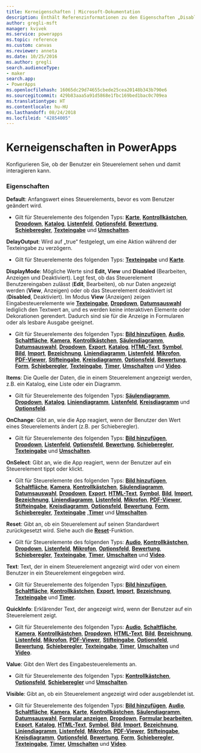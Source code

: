 ```yaml
---
title: Kerneigenschaften | Microsoft-Dokumentation
description: Enthält Referenzinformationen zu den Eigenschaften „Disabled“, „Visible“ und „ReadOnly“.
author: gregli-msft
manager: kvivek
ms.service: powerapps
ms.topic: reference
ms.custom: canvas
ms.reviewer: anneta
ms.date: 10/25/2016
ms.author: gregli
search.audienceType:
- maker
search.app:
- PowerApps
ms.openlocfilehash: 16065dc29d74655cbede25cea20148b343b790e6
ms.sourcegitcommit: 429b83aaa5a91d5868e1fbc169bed1bac0c709ea
ms.translationtype: HT
ms.contentlocale: hu-HU
ms.lasthandoff: 08/24/2018
ms.locfileid: "42854005"
---
```

# <a name="core-properties-in-powerapps"></a>Kerneigenschaften in PowerApps
Konfigurieren Sie, ob der Benutzer ein Steuerelement sehen und damit interagieren kann.

### <a name="properties"></a>Eigenschaften
**Default**: Anfangswert eines Steuerelements, bevor es vom Benutzer geändert wird.

* Gilt für Steuerelemente des folgenden Typs: **[Karte](control-card.md)**, **[Kontrollkästchen](control-check-box.md)**, **[Dropdown](control-drop-down.md)**, **[Katalog](control-gallery.md)**, **[Listenfeld](control-list-box.md)**, **[Optionsfeld](control-radio.md)**, **[Bewertung](control-rating.md)**, **[Schieberegler](control-slider.md)**, **[Texteingabe](control-text-input.md)** und **[Umschalten](control-toggle.md)**.

**DelayOutput**: Wird auf „true“ festgelegt, um eine Aktion während der Texteingabe zu verzögern.

* Gilt für Steuerelemente des folgenden Typs: **[Texteingabe](control-text-input.md)** und **[Karte](control-card.md)**.

**DisplayMode**: Mögliche Werte sind **Edit, View** und **Disabled** (Bearbeiten, Anzeigen und Deaktiviert). Legt fest, ob das Steuerelement Benutzereingaben zulässt (**Edit**, Bearbeiten), ob nur Daten angezeigt werden (**View**, Anzeigen) oder ob das Steuerelement deaktiviert ist (**Disabled**, Deaktiviert).  Im Modus **View** (Anzeigen) zeigen Eingabesteuerelemente wie **[Texteingabe](control-text-input.md)**, **[Dropdown](control-drop-down.md)**, **[Datumsauswahl](control-date-picker.md)** lediglich den Textwert an, und es werden keine interaktiven Elemente oder Dekorationen gerendert.  Dadurch sind sie für die Anzeige in Formularen oder als lesbare Ausgabe geeignet.

* Gilt für Steuerelemente des folgenden Typs: **[Bild hinzufügen](control-add-picture.md)**, **[Audio](control-audio-video.md)**, **[Schaltfläche](control-button.md)**, **[Kamera](control-camera.md)**, **[Kontrollkästchen](control-check-box.md)**, **[Säulendiagramm](control-column-line-chart.md)**, **[Datumsauswahl](control-date-picker.md)**, **[Dropdown](control-drop-down.md)**, **[Export](control-export-import.md)**, **[Katalog](control-gallery.md)**, **[HTML-Text](control-html-text.md)**, **[Symbol](control-shapes-icons.md)**, **[Bild](control-image.md)**, **[Import](control-export-import.md)**, **[Bezeichnung](control-text-box.md)**, **[Liniendiagramm](control-column-line-chart.md)**, **[Listenfeld](control-list-box.md)**, **[Mikrofon](control-microphone.md)**, **[PDF-Viewer](control-pdf-viewer.md)**, **[Stifteingabe](control-pen-input.md)**, **[Kreisdiagramm](control-pie-chart.md)**, **[Optionsfeld](control-radio.md)**, **[Bewertung](control-rating.md)**, **[Form](control-shapes-icons.md)**, **[Schieberegler](control-slider.md)**, **[Texteingabe](control-text-input.md)**, **[Timer](control-timer.md)**, **[Umschalten](control-toggle.md)** und **[Video](control-audio-video.md)**.

**Items**: Die Quelle der Daten, die in einem Steuerelement angezeigt werden, z.B. ein Katalog, eine Liste oder ein Diagramm.

* Gilt für Steuerelemente des folgenden Typs: **[Säulendiagramm](control-column-line-chart.md)**, **[Dropdown](control-drop-down.md)**, **[Katalog](control-gallery.md)**, **[Liniendiagramm](control-column-line-chart.md)**, **[Listenfeld](control-list-box.md)**, **[Kreisdiagramm](control-pie-chart.md)** und **[Optionsfeld](control-radio.md)**.

**OnChange**: Gibt an, wie die App reagiert, wenn der Benutzer den Wert eines Steuerelements ändert (z.B. per Schieberegler).

* Gilt für Steuerelemente des folgenden Typs: **[Bild hinzufügen](control-add-picture.md)**, **[Dropdown](control-drop-down.md)**, **[Listenfeld](control-list-box.md)**, **[Optionsfeld](control-radio.md)**, **[Bewertung](control-rating.md)**, **[Schieberegler](control-slider.md)**, **[Texteingabe](control-text-input.md)** und **[Umschalten](control-toggle.md)**.

**OnSelect**: Gibt an, wie die App reagiert, wenn der Benutzer auf ein Steuerelement tippt oder klickt.

* Gilt für Steuerelemente des folgenden Typs: **[Bild hinzufügen](control-add-picture.md)**, **[Schaltfläche](control-button.md)**, **[Kamera](control-camera.md)**, **[Kontrollkästchen](control-check-box.md)**, **[Säulendiagramm](control-column-line-chart.md)**, **[Datumsauswahl](control-date-picker.md)**, **[Dropdown](control-drop-down.md)**, **[Export](control-export-import.md)**, **[HTML-Text](control-html-text.md)**, **[Symbol](control-shapes-icons.md)**, **[Bild](control-image.md)**, **[Import](control-export-import.md)**, **[Bezeichnung](control-text-box.md)**, **[Liniendiagramm](control-column-line-chart.md)**, **[Listenfeld](control-list-box.md)**, **[Mikrofon](control-microphone.md)**, **[PDF-Viewer](control-pdf-viewer.md)**, **[Stifteingabe](control-pen-input.md)**, **[Kreisdiagramm](control-pie-chart.md)**, **[Optionsfeld](control-radio.md)**, **[Bewertung](control-rating.md)**, **[Form](control-shapes-icons.md)**, **[Schieberegler](control-slider.md)**, **[Texteingabe](control-text-input.md)** ,**[Timer](control-timer.md)**  und **[Umschalten](control-toggle.md)**.

**Reset**: Gibt an, ob ein Steuerelement auf seinen Standardwert zurückgesetzt wird.  Siehe auch die **[Reset](../functions/function-reset.md)**-Funktion.

* Gilt für Steuerelemente des folgenden Typs: **[Audio](control-audio-video.md)**, **[Kontrollkästchen](control-check-box.md)**, **[Dropdown](control-drop-down.md)**, **[Listenfeld](control-list-box.md)**, **[Mikrofon](control-microphone.md)**, **[Optionsfeld](control-radio.md)**, **[Bewertung](control-rating.md)**, **[Schieberegler](control-slider.md)**, **[Texteingabe](control-text-input.md)**, **[Timer](control-timer.md)**, **[Umschalten](control-toggle.md)** und **[Video](control-audio-video.md)**.

**Text**: Text, der in einem Steuerelement angezeigt wird oder von einem Benutzer in ein Steuerelement eingegeben wird.

* Gilt für Steuerelemente des folgenden Typs: **[Bild hinzufügen](control-add-picture.md)**, **[Schaltfläche](control-button.md)**, **[Kontrollkästchen](control-check-box.md)**, **[Export](control-export-import.md)**, **[Import](control-export-import.md)**, **[Bezeichnung](control-text-box.md)**, **[Texteingabe](control-text-input.md)** und **[Timer](control-timer.md)**.

**QuickInfo**: Erklärender Text, der angezeigt wird, wenn der Benutzer auf ein Steuerelement zeigt.

* Gilt für Steuerelemente des folgenden Typs: **[Audio](control-audio-video.md)**, **[Schaltfläche](control-button.md)**, **[Kamera](control-camera.md)**, **[Kontrollkästchen](control-check-box.md)**, **[Dropdown](control-drop-down.md)**, **[HTML-Text](control-html-text.md)**, **[Bild](control-image.md)**, **[Bezeichnung](control-text-box.md)**, **[Listenfeld](control-list-box.md)**, **[Mikrofon](control-microphone.md)**, **[PDF-Viewer](control-pdf-viewer.md)**, **[Stifteingabe](control-pen-input.md)**, **[Optionsfeld](control-radio.md)**, **[Bewertung](control-rating.md)**, **[Schieberegler](control-slider.md)**, **[Texteingabe](control-text-input.md)**, **[Timer](control-timer.md)**, **[Umschalten](control-toggle.md)** und **[Video](control-audio-video.md)**.

**Value**: Gibt den Wert des Eingabesteuerelements an.

* Gilt für Steuerelemente des folgenden Typs: **[Kontrollkästchen](control-check-box.md)**, **[Optionsfeld](control-radio.md)**, **[Schieberegler](control-slider.md)** und **[Umschalten](control-toggle.md)**.

**Visible**: Gibt an, ob ein Steuerelement angezeigt wird oder ausgeblendet ist.

* Gilt für Steuerelemente des folgenden Typs: **[Bild hinzufügen](control-add-picture.md)**, **[Audio](control-audio-video.md)**, **[Schaltfläche](control-button.md)**, **[Kamera](control-camera.md)**, **[Karte](control-card.md)**, **[Kontrollkästchen](control-check-box.md)**, **[Säulendiagramm](control-column-line-chart.md)**, **[Datumsauswahl](control-date-picker.md)**, **[Formular anzeigen](control-form-detail.md)**, **[Dropdown](control-drop-down.md)**, **[Formular bearbeiten](control-form-detail.md)**, **[Export](control-export-import.md)**, **[Katalog](control-gallery.md)**, **[HTML-Text](control-html-text.md)**, **[Symbol](control-shapes-icons.md)**, **[Bild](control-image.md)**, **[Import](control-export-import.md)**, **[Bezeichnung](control-text-box.md)**, **[Liniendiagramm](control-column-line-chart.md)**, **[Listenfeld](control-list-box.md)**, **[Mikrofon](control-microphone.md)**, **[PDF-Viewer](control-pdf-viewer.md)**, **[Stifteingabe](control-pen-input.md)**, **[Kreisdiagramm](control-pie-chart.md)**, **[Optionsfeld](control-radio.md)**, **[Bewertung](control-rating.md)**, **[Form](control-shapes-icons.md)**, **[Schieberegler](control-slider.md)**, **[Texteingabe](control-text-input.md)**, **[Timer](control-timer.md)**, **[Umschalten](control-toggle.md)** und **[Video](control-audio-video.md)**.


